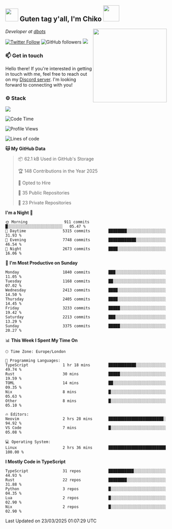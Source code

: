 <h2><img src="https://cdn.discordapp.com/emojis/1100181376730402906.gif?quality=lossless" width="40"> Guten tag y'all, I'm Chiko <img src="https://a.ppy.sh/15907233" width="50"></h2>
<a href="https://cataas.com"><img align='right' src="https://cataas.com/cat" width="230"></a>
<p><em>Developer at <a href="https://github.com/dbotsfun">dbots</a></em></p>

[![Twitter Follow](https://img.shields.io/twitter/follow/chikoxq?label=Follow)](https://twitter.com/intent/follow?screen_name=chikoxq)
![GitHub followers](https://img.shields.io/github/followers/chikof?label=Follow&style=social)
![](https://komarev.com/ghpvc/?username=chikof&color=blue)

### 📫 Get in touch
Hello there! If you're interested in getting in touch with me, feel free to reach out on my [Discord server](https://discord.gg/sejc7TnX6N). I'm looking forward to connecting with you!

### ⚙️ Stack
[![](https://skillicons.dev/icons?i=git,kubernetes,docker,js,ts,cloudflare,css,deno,express,graphql,html,mongodb,nestjs,py,react,apollo,bash,java,lua,nextjs,netlify,nodejs,ps,powershell,rust,neovim,tauri,sentry,postgres,tailwind,prisma,actix,workers)](https://skillicons.dev)

<!--START_SECTION:waka-->
![Code Time](http://img.shields.io/badge/Code%20Time-2%2C172%20hrs%2016%20mins-blue)

![Profile Views](http://img.shields.io/badge/Profile%20Views-2-blue)

![Lines of code](https://img.shields.io/badge/From%20Hello%20World%20I%27ve%20Written-9.1%20million%20lines%20of%20code-blue)

**🐱 My GitHub Data** 

> 📦 62.1 kB Used in GitHub's Storage 
 > 
> 🏆 148 Contributions in the Year 2025
 > 
> 💼 Opted to Hire
 > 
> 📜 35 Public Repositories 
 > 
> 🔑 23 Private Repositories 
 > 
**I'm a Night 🦉** 

```text
🌞 Morning                911 commits         █░░░░░░░░░░░░░░░░░░░░░░░░   05.47 % 
🌆 Daytime                5315 commits        ████████░░░░░░░░░░░░░░░░░   31.93 % 
🌃 Evening                7748 commits        ████████████░░░░░░░░░░░░░   46.54 % 
🌙 Night                  2673 commits        ████░░░░░░░░░░░░░░░░░░░░░   16.06 % 
```
📅 **I'm Most Productive on Sunday** 

```text
Monday                   1840 commits        ███░░░░░░░░░░░░░░░░░░░░░░   11.05 % 
Tuesday                  1168 commits        ██░░░░░░░░░░░░░░░░░░░░░░░   07.02 % 
Wednesday                2413 commits        ████░░░░░░░░░░░░░░░░░░░░░   14.50 % 
Thursday                 2405 commits        ████░░░░░░░░░░░░░░░░░░░░░   14.45 % 
Friday                   3233 commits        █████░░░░░░░░░░░░░░░░░░░░   19.42 % 
Saturday                 2213 commits        ███░░░░░░░░░░░░░░░░░░░░░░   13.29 % 
Sunday                   3375 commits        █████░░░░░░░░░░░░░░░░░░░░   20.27 % 
```


📊 **This Week I Spent My Time On** 

```text
🕑︎ Time Zone: Europe/London

💬 Programming Languages: 
TypeScript               1 hr 18 mins        ████████████░░░░░░░░░░░░░   49.74 % 
Rust                     30 mins             █████░░░░░░░░░░░░░░░░░░░░   19.59 % 
TOML                     14 mins             ██░░░░░░░░░░░░░░░░░░░░░░░   09.35 % 
Nix                      8 mins              █░░░░░░░░░░░░░░░░░░░░░░░░   05.63 % 
Other                    8 mins              █░░░░░░░░░░░░░░░░░░░░░░░░   05.10 % 

🔥 Editors: 
Neovim                   2 hrs 28 mins       ████████████████████████░   94.92 % 
VS Code                  7 mins              █░░░░░░░░░░░░░░░░░░░░░░░░   05.08 % 

💻 Operating System: 
Linux                    2 hrs 36 mins       █████████████████████████   100.00 % 
```

**I Mostly Code in TypeScript** 

```text
TypeScript               31 repos            ███████████░░░░░░░░░░░░░░   44.93 % 
Rust                     22 repos            ████████░░░░░░░░░░░░░░░░░   31.88 % 
Python                   3 repos             █░░░░░░░░░░░░░░░░░░░░░░░░   04.35 % 
Lua                      2 repos             █░░░░░░░░░░░░░░░░░░░░░░░░   02.90 % 
Nix                      2 repos             █░░░░░░░░░░░░░░░░░░░░░░░░   02.90 % 
```




 Last Updated on 23/03/2025 01:07:29 UTC
<!--END_SECTION:waka-->


<!--
<p align="center">
     <a href="https://discord.gg/HhybNhchcC"><img src="https://invidget.switchblade.xyz/sejc7TnX6N" align="center" ><a>
</p> 
-->
